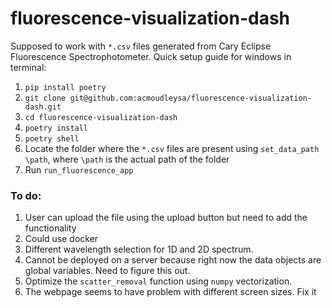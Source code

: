 # fluorescence-visualization-dash
Supposed to work with `*.csv` files generated from Cary Eclipse Fluorescence Spectrophotometer.
Quick setup guide for windows in terminal: 
1) `pip install poetry`
2) `git clone git@github.com:acmoudleysa/fluorescence-visualization-dash.git`
3) `cd fluorescence-visualization-dash`
4) `poetry install`
5) `poetry shell`
6) Locate the folder where the `*.csv` files are present using `set_data_path \path`, where `\path` is the actual path of the folder
7) Run `run_fluorescence_app`



### To do: 
1) User can upload the file using the upload button but need to add the functionality
2) Could use docker
3) Different wavelength selection for 1D and 2D spectrum. 
4) Cannot be deployed on a server because right now the data objects are global variables. Need to figure this out.
5) Optimize the `scatter_removal` function using `numpy` vectorization.
6) The webpage seems to have problem with different screen sizes. Fix it 

